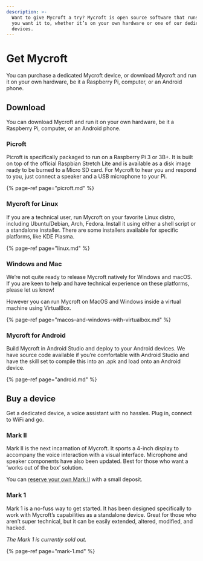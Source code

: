 ```yaml
---
description: >-
  Want to give Mycroft a try? Mycroft is open source software that runs where
  you want it to, whether it’s on your own hardware or one of our dedicated
  devices.
---
```


# Get Mycroft

You can purchase a dedicated Mycroft device, or download Mycroft and run it on your own hardware, be it a Raspberry Pi, computer, or an Android phone.

## Download

You can download Mycroft and run it on your own hardware, be it a Raspberry Pi, computer, or an Android phone.

### Picroft

Picroft is specifically packaged to run on a Raspberry Pi 3 or 3B+. It is built on top of the official Raspbian Stretch Lite and is available as a disk image ready to be burned to a Micro SD card. For Mycroft to hear you and respond to you, just connect a speaker and a USB microphone to your Pi.

{% page-ref page="picroft.md" %}

### Mycroft for Linux

If you are a technical user, run Mycroft on your favorite Linux distro, including Ubuntu/Debian, Arch, Fedora. Install it using either a shell script or a standalone installer. There are some installers available for specific platforms, like KDE Plasma.

{% page-ref page="linux.md" %}

### Windows and Mac

We’re not quite ready to release Mycroft natively for Windows and macOS. If you are keen to help and have technical experience on these platforms, please let us know!

However you can run Mycroft on MacOS and Windows inside a virtual machine using VirtualBox.

{% page-ref page="macos-and-windows-with-virtualbox.md" %}

### Mycroft for Android

Build Mycroft in Android Studio and deploy to your Android devices. We have source code available if you’re comfortable with Android Studio and have the skill set to compile this into an .apk and load onto an Android device.

{% page-ref page="android.md" %}

## Buy a device

Get a dedicated device, a voice assistant with no hassles. Plug in, connect to WiFi and go.

### Mark II

Mark II is the next incarnation of Mycroft. It sports a 4-inch display to accompany the voice interaction with a visual interface. Microphone and speaker components have also been updated. Best for those who want a ‘works out of the box’ solution.

You can [reserve your own Mark II](https://mycroft.ai/product/reserve-your-mark-ii-with-a-small-deposit/) with a small deposit.

### Mark 1

Mark 1 is a no-fuss way to get started. It has been designed specifically to work with Mycroft’s capabilities as a standalone device. Great for those who aren’t super technical, but it can be easily extended, altered, modified, and hacked.

_The Mark 1 is currently sold out._

{% page-ref page="mark-1.md" %}

